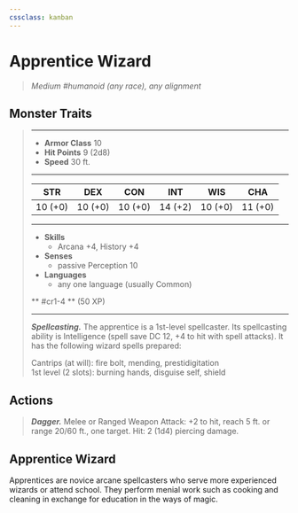 ```yaml
---
cssclass: kanban
---
```


# Apprentice Wizard
>*Medium #humanoid (any race), any alignment*
## Monster Traits
>___
>- **Armor Class** 10
>- **Hit Points** 9 (2d8)
>- **Speed** 30 ft.
>___
>|STR|DEX|CON|INT|WIS|CHA|
>|:---:|:---:|:---:|:---:|:---:|:---:|
>|10 (+0)|10 (+0)|10 (+0)|14 (+2)|10 (+0)|11 (+0)|
>___
>- **Skills**
>	 - Arcana +4, History +4
>- **Senses**
>	 - passive Perception 10
>- **Languages**
>	 - any one language (usually Common)
>
> ** #cr1-4 ** (50 XP)
>___
>***Spellcasting.*** The apprentice is a 1st-level spellcaster. Its spellcasting ability is Intelligence (spell save DC 12, +4 to hit with spell attacks). It has the following wizard spells prepared:  
>
>Cantrips (at will): fire bolt, mending, prestidigitation  
>1st level (2 slots): burning hands, disguise self, shield  
>
## Actions
>***Dagger.*** Melee  or Ranged Weapon Attack: +2 to hit, reach 5 ft. or range 20/60 ft., one target. Hit: 2 (1d4) piercing damage.
## Apprentice Wizard
Apprentices are novice arcane spellcasters who serve more experienced wizards or attend school. They perform menial work such as cooking and cleaning in exchange for education in the ways of magic.